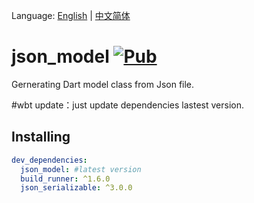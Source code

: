 
Language: [English](README.md) | [中文简体](README-ZH.md)


# json_model [![Pub](https://img.shields.io/pub/v/json_model.svg?style=flat-square)](https://pub.dartlang.org/packages/json_model)

Gernerating Dart model class from Json file.

#wbt update：just update dependencies lastest version.
## Installing

```yaml
dev_dependencies:
  json_model: #latest version
  build_runner: ^1.6.0
  json_serializable: ^3.0.0
```
